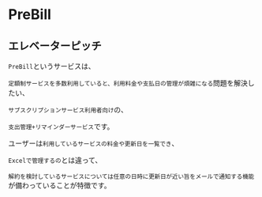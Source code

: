 # PreBill

## エレベーターピッチ

`PreBill`というサービスは、

`定額制サービスを多数利用していると、利用料金や支払日の管理が煩雑になる`問題を解決したい、

`サブスクリプションサービス利用者向け`の、

`支出管理+リマインダーサービス`です。

ユーザーは`利用しているサービスの料金や更新日を一覧でき`、

`Excelで管理するの`とは違って、

`解約を検討しているサービスについては任意の日時に更新日が近い旨をメールで通知する機能`が備わっていることが特徴です。
